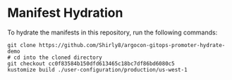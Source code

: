 # Manifest Hydration

To hydrate the manifests in this repository, run the following commands:

```shell
git clone https://github.com/Shirly8/argocon-gitops-promoter-hydrate-demo
# cd into the cloned directory
git checkout cc0f83584b150dfd613465c18bc7df86bd6080c5
kustomize build ./user-configuration/production/us-west-1
```
